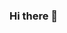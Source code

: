 ### Hi there 👋

<!--
**yas1n09/yas1n09** is a ✨ _special_ ✨ repository because its `README.md` (this file) appears on your GitHub profile.



- 🔭 I’m currently working on .Net Core MVC
- 🌱 I’m currently learning .Net Core Design Patterns
- 💬 Ask me about .Net MVC
- 📫 How to reach me: [![linkedin](https://img.shields.io/badge/Linkedin-000000?style=for-the-badge&logo=Linkedin&logoColor=white)](https://www.linkedin.com/in/yas1n09/) 
